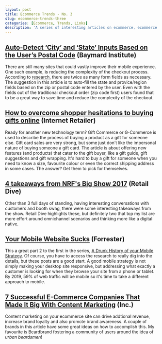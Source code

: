 ```yaml
---
layout: post
title: Ecommerce Trends - No. 3
slug: ecommerce-trends-three
categories: [Ecommerce, Trends, Links]
description: 'A series of interesting articles on ecommerce, ecommerce technology and retail - curated by me'
---
```


## [Auto-Detect ‘City’ and ‘State’ Inputs Based on the User’s Postal Code](https://baymard.com/blog/zip-code-auto-detection) (Baymard Institute)
There are still many sites that could vastly improve their mobile experience. One such example, is reducing the complexity of the checkout process. According to [research](https://baymard.com/blog/checkout-flow-average-form-fields), there are twice as many form fields as necessary. The suggestion in this article is to auto-fill the state and provice/region fields based on the zip or postal code entered by the user. Even with the fields out of the traditional checkout order (zip code first) users found that to be a great way to save time and reduce the complexity of the checkout. 

## [How to overcome shopper hesitations to buying gifts online](https://www.internetretailer.com/commentary/2016/12/02/how-overcome-shopper-hesitations-buying-gifts-online) (Internet Retailer)
Ready for another new technology term? Gift Commerce or G-Commerce is used to describe the process of buying a product as a gift for someone else. Gift card sales are very strong, but some just don't like the impersonal nature of buying someone a gift card. The article is about offering new features (and products) that cater to the gift buyer, like a gift guide, gift suggestions and gift wrapping. It's hard to buy a gift for someone when you need to know a size, favourite colour or even the correct shipping address in some cases. The answer? Get them to pick for themselves.

## [4 takeaways from NRF's Big Show 2017](http://www.retaildive.com/news/4-takeaways-from-nrfs-big-show-2017/434218/) (Retail Dive)
Other than 3 full days of standing, having interesting conversations with customers and booth swag, there were some interesting takeaways from the show. Retail Dive highlights these, but definitely two that top my list are more effort around omnichannel scenarios and thinking more like a digital native.

## [Your Mobile Website Sucks](http://blogs.forrester.com/ted_schadler/17-01-22-your_mobile_website_sucks) (Forrester)
This a great part 2 to the first in the series, [A Drunk History of your Mobile Strategy](http://blogs.forrester.com/ted_schadler/16-10-05-drunk_history_of_your_mobile_strategy). Of course, you have to access the research to really dig into the details, but these posts are a good start. A good mobile strategy is not simply making your desktop site responsive, but addressing what exactly a customer is looking for when they browse your site from a phone or tablet. By 2019, 59% of web traffic will be mobile so it's time to take a different approach to mobile.

## [7 Successful E-Commerce Companies That Made It Big With Content Marketing](http://www.inc.com/sujan-patel/7-successful-e-commerce-companies-that-made-it-big-with-content-marketing.html) (Inc.)
Content marketing on your ecommerce site can drive addtional revenue, increase brand loyalty and also promote brand awareness. A couple of brands in this article have some great ideas on how to accomplish this. My favourite is Beardbrand fostering a community of users around the idea of *urban beardsmen*!
